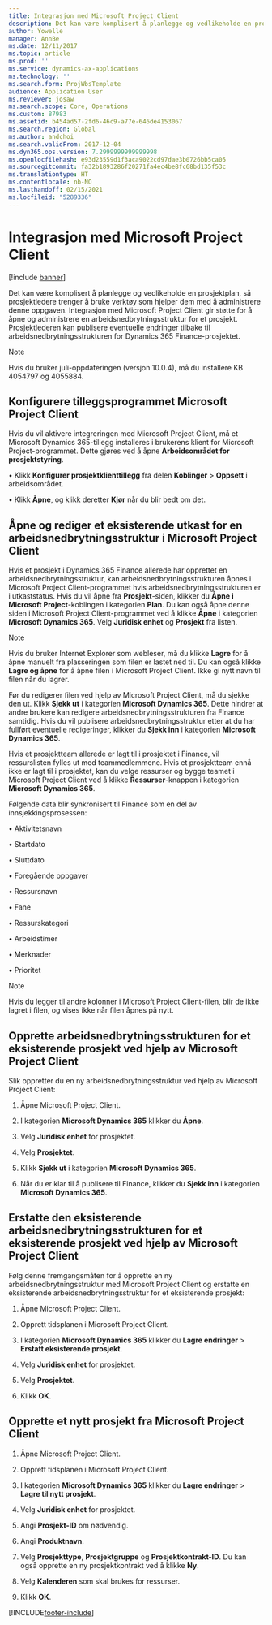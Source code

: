 ```yaml
---
title: Integrasjon med Microsoft Project Client
description: Det kan være komplisert å planlegge og vedlikeholde en prosjektplan, så prosjektledere trenger å bruke verktøy som hjelper dem med å administrere denne oppgaven. Integrasjon med Microsoft Project Client gir støtte for å åpne og administrere en arbeidsnedbrytningsstruktur for et prosjekt.
author: Yowelle
manager: AnnBe
ms.date: 12/11/2017
ms.topic: article
ms.prod: ''
ms.service: dynamics-ax-applications
ms.technology: ''
ms.search.form: ProjWbsTemplate
audience: Application User
ms.reviewer: josaw
ms.search.scope: Core, Operations
ms.custom: 87983
ms.assetid: b454ad57-2fd6-46c9-a77e-646de4153067
ms.search.region: Global
ms.author: andchoi
ms.search.validFrom: 2017-12-04
ms.dyn365.ops.version: 7.2999999999999998
ms.openlocfilehash: e93d23559d1f3aca9022cd97dae3b0726bb5ca05
ms.sourcegitcommit: fa32b1893286f20271fa4ec4be8fc68bd135f53c
ms.translationtype: HT
ms.contentlocale: nb-NO
ms.lasthandoff: 02/15/2021
ms.locfileid: "5289336"
---
```

# <a name="microsoft-project-client-integration"></a>Integrasjon med Microsoft Project Client

[!include [banner](../includes/banner.md)]

Det kan være komplisert å planlegge og vedlikeholde en prosjektplan, så prosjektledere trenger å bruke verktøy som hjelper dem med å administrere denne oppgaven. Integrasjon med Microsoft Project Client gir støtte for å åpne og administrere en arbeidsnedbrytningsstruktur for et prosjekt. Prosjektlederen kan publisere eventuelle endringer tilbake til arbeidsnedbrytningsstrukturen for Dynamics 365 Finance-prosjektet.

> [!NOTE]
> Hvis du bruker juli-oppdateringen (versjon 10.0.4), må du installere KB 4054797 og 4055884.

## <a name="configure-the-microsoft-project-client-add-in"></a>Konfigurere tilleggsprogrammet Microsoft Project Client
Hvis du vil aktivere integreringen med Microsoft Project Client, må et Microsoft Dynamics 365-tillegg installeres i brukerens klient for Microsoft Project-programmet. Dette gjøres ved å åpne **Arbeidsområdet for prosjektstyring**.

•   Klikk **Konfigurer prosjektklienttillegg** fra delen **Koblinger** > **Oppsett** i arbeidsområdet.

•   Klikk **Åpne**, og klikk deretter **Kjør** når du blir bedt om det.

## <a name="open-and-edit-an-existing-draft-work-breakdown-structure-in-microsoft-project-client"></a>Åpne og rediger et eksisterende utkast for en arbeidsnedbrytningsstruktur i Microsoft Project Client
Hvis et prosjekt i Dynamics 365 Finance allerede har opprettet en arbeidsnedbrytningsstruktur, kan arbeidsnedbrytningsstrukturen åpnes i Microsoft Project Client-programmet hvis arbeidsnedbrytningsstrukturen er i utkaststatus. Hvis du vil åpne fra **Prosjekt**-siden, klikker du **Åpne i Microsoft Project**-koblingen i kategorien **Plan**. Du kan også åpne denne siden i Microsoft Project Client-programmet ved å klikke **Åpne** i kategorien **Microsoft Dynamics 365**. Velg **Juridisk enhet** og **Prosjekt** fra listen.

> [!NOTE]
> Hvis du bruker Internet Explorer som webleser, må du klikke **Lagre** for å åpne manuelt fra plasseringen som filen er lastet ned til. Du kan også klikke **Lagre og åpne** for å åpne filen i Microsoft Project Client. Ikke gi nytt navn til filen når du lagrer.

Før du redigerer filen ved hjelp av Microsoft Project Client, må du sjekke den ut. Klikk **Sjekk ut** i kategorien **Microsoft Dynamics 365**. Dette hindrer at andre brukere kan redigere arbeidsnedbrytningsstrukturen fra Finance samtidig. Hvis du vil publisere arbeidsnedbrytningsstruktur etter at du har fullført eventuelle redigeringer, klikker du **Sjekk inn** i kategorien **Microsoft Dynamics 365**.

Hvis et prosjektteam allerede er lagt til i prosjektet i Finance, vil ressurslisten fylles ut med teammedlemmene. Hvis et prosjektteam ennå ikke er lagt til i prosjektet, kan du velge ressurser og bygge teamet i Microsoft Project Client ved å klikke **Ressurser**-knappen i kategorien **Microsoft Dynamics 365**. 

Følgende data blir synkronisert til Finance som en del av innsjekkingsprosessen:

•   Aktivitetsnavn

•   Startdato

•   Sluttdato

•   Foregående oppgaver

•   Ressursnavn

•   Fane

•   Ressurskategori

•   Arbeidstimer

•   Merknader

•   Prioritet

> [!NOTE]
> Hvis du legger til andre kolonner i Microsoft Project Client-filen, blir de ikke lagret i filen, og vises ikke når filen åpnes på nytt.

## <a name="create-the-work-breakdown-structure-for-an-existing-project-using-microsoft-project-client"></a>Opprette arbeidsnedbrytningsstrukturen for et eksisterende prosjekt ved hjelp av Microsoft Project Client
Slik oppretter du en ny arbeidsnedbrytningsstruktur ved hjelp av Microsoft Project Client:


1.  Åpne Microsoft Project Client.

2.  I kategorien **Microsoft Dynamics 365** klikker du **Åpne**.

3.  Velg **Juridisk enhet** for prosjektet.

4.  Velg **Prosjektet**.

5.  Klikk **Sjekk ut** i kategorien **Microsoft Dynamics 365**.

6.  Når du er klar til å publisere til Finance, klikker du **Sjekk inn** i kategorien **Microsoft Dynamics 365**.

## <a name="replace-the-existing-work-breakdown-structure-for-an-existing-project-using-microsoft-project-client"></a>Erstatte den eksisterende arbeidsnedbrytningsstrukturen for et eksisterende prosjekt ved hjelp av Microsoft Project Client
Følg denne fremgangsmåten for å opprette en ny arbeidsnedbrytningsstruktur med Microsoft Project Client og erstatte en eksisterende arbeidsnedbrytningsstruktur for et eksisterende prosjekt:

1.  Åpne Microsoft Project Client.

2.  Opprett tidsplanen i Microsoft Project Client.

3.  I kategorien **Microsoft Dynamics 365** klikker du **Lagre endringer** > **Erstatt eksisterende prosjekt**.

4.  Velg **Juridisk enhet** for prosjektet.

5.  Velg **Prosjektet**.

6.  Klikk **OK**.

## <a name="create-a-new-project-from-within-microsoft-project-client"></a>Opprette et nytt prosjekt fra Microsoft Project Client


1.  Åpne Microsoft Project Client.

2.  Opprett tidsplanen i Microsoft Project Client.

3.  I kategorien **Microsoft Dynamics 365** klikker du **Lagre endringer** > **Lagre til nytt prosjekt**.

4.  Velg **Juridisk enhet** for prosjektet.

5.  Angi **Prosjekt-ID** om nødvendig.

6.  Angi **Produktnavn**.

7.  Velg **Prosjekttype**, **Prosjektgruppe** og **Prosjektkontrakt-ID**. Du kan også opprette en ny prosjektkontrakt ved å klikke **Ny**.

8.  Velg **Kalenderen** som skal brukes for ressurser.

11. Klikk **OK**.


[!INCLUDE[footer-include](../includes/footer-banner.md)]